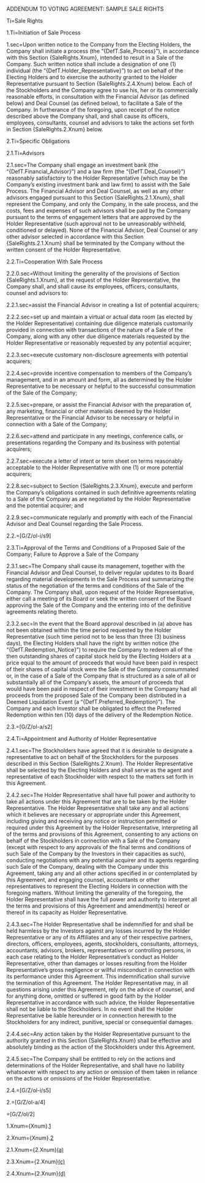 ADDENDUM TO VOTING AGREEMENT: 
SAMPLE SALE RIGHTS 

Ti=Sale Rights

1.Ti=Initiation of Sale Process

1.sec=Upon written notice to the Company from the Electing Holders, the Company shall initiate a process (the “{DefT.Sale_Process}”), in accordance with this Section {SaleRights.Xnum}, intended to result in a Sale of the Company. Such written notice shall include a designation of one (1) individual (the “{DefT.Holder_Representative}”) to act on behalf of the Electing Holders and to exercise the authority granted to the Holder Representative pursuant to Section {SaleRights.2.4.Xnum} below. Each of the Stockholders and the Company agree to use his, her or its commercially reasonable efforts, in consultation with the Financial Advisor (as defined below) and Deal Counsel (as defined below), to facilitate a Sale of the Company. In furtherance of the foregoing, upon receipt of the notice described above the Company shall, and shall cause its officers, employees, consultants, counsel and advisors to take the actions set forth in Section {SaleRights.2.Xnum} below.

2.Ti=Specific Obligations

2.1.Ti=Advisors

2.1.sec=The Company shall engage an investment bank (the “{DefT.Financial_Advisor}”) and a law firm (the “{DefT.Deal_Counsel}”) reasonably satisfactory to the Holder Representative (which may be the Company’s existing investment bank and law firm) to assist with the Sale Process. The Financial Advisor and Deal Counsel, as well as any other advisors engaged pursuant to this Section {SaleRights.2.1.Xnum}, shall represent the Company, and only the Company, in the sale process, and the costs, fees and expenses of such advisors shall be paid by the Company pursuant to the terms of engagement letters that are approved by the Holder Representative (such approval not to be unreasonably withheld, conditioned or delayed). None of the Financial Advisor, Deal Counsel or any other advisor selected in accordance with this Section {SaleRights.2.1.Xnum} shall be terminated by the Company without the written consent of the Holder Representative. 

2.2.Ti=Cooperation With Sale Process

2.2.0.sec=Without limiting the generality of the provisions of Section {SaleRights.1.Xnum}, at the request of the Holder Representative, the Company shall, and shall cause its employees, officers, consultants, counsel and advisors to:

2.2.1.sec=assist the Financial Advisor in creating a list of potential acquirers;

2.2.2.sec=set up and maintain a virtual or actual data room (as elected by the Holder Representative) containing due diligence materials customarily provided in connection with transactions of the nature of a Sale of the Company, along with any other due diligence materials requested by the Holder Representative or reasonably requested by any potential acquirer;

2.2.3.sec=execute customary non-disclosure agreements with potential acquirers;

2.2.4.sec=provide incentive compensation to members of the Company’s management, and in an amount and form, all as determined by the Holder Representative to be necessary or helpful to the successful consummation of the Sale of the Company;

2.2.5.sec=prepare, or assist the Financial Advisor with the preparation of, any marketing, financial or other materials deemed by the Holder Representative or the Financial Advisor to be necessary or helpful in connection with a Sale of the Company;

2.2.6.sec=attend and participate in any meetings, conference calls, or presentations regarding the Company and its business with potential acquirers;

2.2.7.sec=execute a letter of intent or term sheet on terms reasonably acceptable to the Holder Representative with one (1) or more potential acquirers;

2.2.8.sec=subject to Section {SaleRights.2.3.Xnum}, execute and perform the Company’s obligations contained in such definitive agreements relating to a Sale of the Company as are negotiated by the Holder Representative and the potential acquirer; and

2.2.9.sec=communicate regularly and promptly with each of the Financial Advisor and Deal Counsel regarding the Sale Process.

2.2.=[G/Z/ol-i/s9]

2.3.Ti=Approval of the Terms and Conditions of a Proposed Sale of the Company; Failure to Approve a Sale of the Company

2.3.1.sec=The Company shall cause its management, together with the Financial Advisor and Deal Counsel, to deliver regular updates to its Board regarding material developments in the Sale Process and summarizing the status of the negotiation of the terms and conditions of the Sale of the Company. The Company shall, upon request of the Holder Representative, either call a meeting of its Board or seek the written consent of the Board approving the Sale of the Company and the entering into of the definitive agreements relating thereto. 

2.3.2.sec=In the event that the Board approval described in (a) above has not been obtained within the time period requested by the Holder Representative (such time period not to be less than three (3) business days), the Electing Holders shall have the right by written notice (the “{DefT.Redemption_Notice}”) to require the Company to redeem all of the then outstanding shares of capital stock held by the Electing Holders at a price equal to the amount of proceeds that would have been paid in respect of their shares of capital stock were the Sale of the Company consummated or, in the case of a Sale of the Company that is structured as a sale of all or substantially all of the Company’s assets, the amount of proceeds that would have been paid in respect of their investment in the Company had all proceeds from the proposed Sale of the Company been distributed in a Deemed Liquidation Event (a “{DefT.Preferred_Redemption}”). The Company and each Investor shall be obligated to effect the Preferred Redemption within ten (10) days of the delivery of the Redemption Notice.

2.3.=[G/Z/ol-a/s2]

2.4.Ti=Appointment and Authority of Holder Representative

2.4.1.sec=The Stockholders have agreed that it is desirable to designate a representative to act on behalf of the Stockholders for the purposes described in this Section {SaleRights.2.Xnum}. The Holder Representative shall be selected by the Electing Holders and shall serve as the agent and representative of each Stockholder with respect to the matters set forth in this Agreement.

2.4.2.sec=The Holder Representative shall have full power and authority to take all actions under this Agreement that are to be taken by the Holder Representative. The Holder Representative shall take any and all actions which it believes are necessary or appropriate under this Agreement, including giving and receiving any notice or instruction permitted or required under this Agreement by the Holder Representative, interpreting all of the terms and provisions of this Agreement, consenting to any actions on behalf of the Stockholders in connection with a Sale of the Company (except with respect to any approvals of the final terms and conditions of such Sale of the Company by the Investors in their capacities as such), conducting negotiations with any potential acquirer and its agents regarding such Sale of the Company, dealing with the Company under this Agreement, taking any and all other actions specified in or contemplated by this Agreement, and engaging counsel, accountants or other representatives to represent the Electing Holders in connection with the foregoing matters. Without limiting the generality of the foregoing, the Holder Representative shall have the full power and authority to interpret all the terms and provisions of this Agreement and amendment(s) hereof or thereof in its capacity as Holder Representative.

2.4.3.sec=The Holder Representative shall be indemnified for and shall be held harmless by the Investors against any losses incurred by the Holder Representative or any of its Affiliates and any of their respective partners, directors, officers, employees, agents, stockholders, consultants, attorneys, accountants, advisors, brokers, representatives or controlling persons, in each case relating to the Holder Representative’s conduct as Holder Representative, other than damages or losses resulting from the Holder Representative’s gross negligence or willful misconduct in connection with its performance under this Agreement. This indemnification shall survive the termination of this Agreement. The Holder Representative may, in all questions arising under this Agreement, rely on the advice of counsel, and for anything done, omitted or suffered in good faith by the Holder Representative in accordance with such advice, the Holder Representative shall not be liable to the Stockholders. In no event shall the Holder Representative be liable hereunder or in connection herewith to the Stockholders for any indirect, punitive, special or consequential damages.

2.4.4.sec=Any action taken by the Holder Representative pursuant to the authority granted in this Section {SaleRights.Xnum} shall be effective and absolutely binding as the action of the Stockholders under this Agreement.

2.4.5.sec=The Company shall be entitled to rely on the actions and determinations of the Holder Representative, and shall have no liability whatsoever with respect to any action or omission of them taken in reliance on the actions or omissions of the Holder Representative.

2.4.=[G/Z/ol-i/s5]

2.=[G/Z/ol-a/4]

=[G/Z/ol/2]


1.Xnum={Xnum}.<a class='xref' href='{!!!}1.Sec'>1</a>

2.Xnum={Xnum}.<a class='xref' href='{!!!}2.Sec'>2</a>

2.1.Xnum={2.Xnum}<a class='xref' href='{!!!}2.1.sec'>(a)</a>

2.3.Xnum={2.Xnum}<a class='xref' href='{!!!}2.3.sec'>(c)</a>

2.4.Xnum={2.Xnum}<a class='xref' href='{!!!}2.4.sec'>(d)</a>
